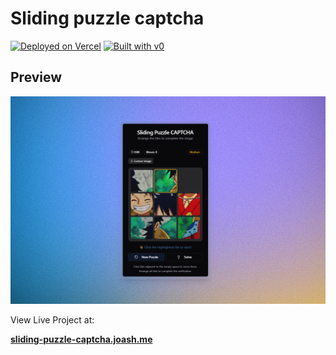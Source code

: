 # Sliding puzzle captcha

[![Deployed on Vercel](https://img.shields.io/badge/Deployed%20on-Vercel-black?style=for-the-badge&logo=vercel)](https://vercel.com/jace254s-projects/v0-sliding-puzzle-captcha)
[![Built with v0](https://img.shields.io/badge/Built%20with-v0.dev-black?style=for-the-badge)](https://v0.dev/chat/projects/aT8nHRLIeaN)

## Preview

<img src="./public/sliding-puzzle.png"/>
<br/>

View Live Project at:

**[sliding-puzzle-captcha.joash.me](https://sliding-puzzle-captcha.joash.me)**
